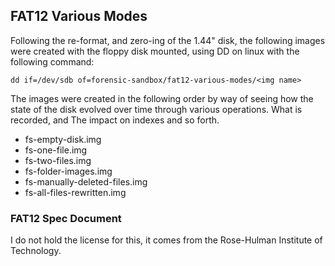 ## FAT12 Various Modes

Following the re-format, and zero-ing of the 1.44" disk, the following images
were created with the floppy disk mounted, using DD on linux with the following 
command:

    dd if=/dev/sdb of=forensic-sandbox/fat12-various-modes/<img name>

The images were created in the following order by way of seeing how the state
of the disk evolved over time through various operations. What is recorded, and
The impact on indexes and so forth. 

* fs-empty-disk.img
* fs-one-file.img
* fs-two-files.img
* fs-folder-images.img
* fs-manually-deleted-files.img
* fs-all-files-rewritten.img

### FAT12 Spec Document

I do not hold the license for this, it comes from the Rose-Hulman Institute of Technology. 
